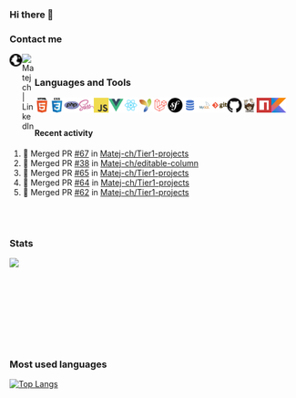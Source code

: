 ### Hi there 👋


### Contact me
[<img align="left" alt="matej portfolio" width="22px" src="https://raw.githubusercontent.com/iconic/open-iconic/master/svg/globe.svg" />][website]
[<img align="left" alt="Matej ch | LinkedIn" width="22px" src="https://cdn.jsdelivr.net/npm/simple-icons@v3/icons/linkedin.svg" />][linkedin]
<br />
### Languages and Tools

<img align="left" alt="HTML5" width="26px" src="https://raw.githubusercontent.com/github/explore/80688e429a7d4ef2fca1e82350fe8e3517d3494d/topics/html/html.png" /> 
<img align="left" alt="CSS3" width="26px" src="https://raw.githubusercontent.com/github/explore/80688e429a7d4ef2fca1e82350fe8e3517d3494d/topics/css/css.png" /> 
<img align="left" alt="Php" width="26px" src="https://raw.githubusercontent.com/github/explore/80688e429a7d4ef2fca1e82350fe8e3517d3494d/topics/php/php.png" /> 
<img align="left" alt="Sass" width="26px" src="https://raw.githubusercontent.com/github/explore/80688e429a7d4ef2fca1e82350fe8e3517d3494d/topics/sass/sass.png" /> 
<img align="left" alt="JavaScript" width="26px" src="https://raw.githubusercontent.com/github/explore/80688e429a7d4ef2fca1e82350fe8e3517d3494d/topics/javascript/javascript.png" /> 
<img align="left" alt="Vue" width="26px" src="https://raw.githubusercontent.com/github/explore/80688e429a7d4ef2fca1e82350fe8e3517d3494d/topics/vue/vue.png" /> 
<img align="left" alt="React" width="26px" src="https://raw.githubusercontent.com/github/explore/80688e429a7d4ef2fca1e82350fe8e3517d3494d/topics/react/react.png" /> 
<img align="left" alt="Yii" width="26px" src="https://raw.githubusercontent.com/github/explore/80688e429a7d4ef2fca1e82350fe8e3517d3494d/topics/yii/yii.png" /> 
<img align="left" alt="Laravel" width="26px" src="https://raw.githubusercontent.com/github/explore/80688e429a7d4ef2fca1e82350fe8e3517d3494d/topics/laravel/laravel.png" /> 
<img align="left" alt="Symfony" width="26px" src="https://raw.githubusercontent.com/github/explore/80688e429a7d4ef2fca1e82350fe8e3517d3494d/topics/symfony/symfony.png" /> 
<img align="left" alt="SQL" width="26px" src="https://raw.githubusercontent.com/github/explore/80688e429a7d4ef2fca1e82350fe8e3517d3494d/topics/sql/sql.png" /> 
<img align="left" alt="MySQL" width="26px" src="https://raw.githubusercontent.com/github/explore/80688e429a7d4ef2fca1e82350fe8e3517d3494d/topics/mysql/mysql.png" /> 
<img align="left" alt="Git" width="26px" src="https://raw.githubusercontent.com/github/explore/80688e429a7d4ef2fca1e82350fe8e3517d3494d/topics/git/git.png" /> 
<img align="left" alt="GitHub" width="26px" src="https://raw.githubusercontent.com/github/explore/78df643247d429f6cc873026c0622819ad797942/topics/github/github.png" /> 
<img align="left" alt="Composer" width="26px" src="https://raw.githubusercontent.com/github/explore/78df643247d429f6cc873026c0622819ad797942/topics/composer/composer.png" /> 
<img align="left" alt="Npm" width="26px" src="https://raw.githubusercontent.com/github/explore/78df643247d429f6cc873026c0622819ad797942/topics/npm/npm.png" /> 
<img align="left" alt="Kotlin" width="26px" src="https://raw.githubusercontent.com/github/explore/78df643247d429f6cc873026c0622819ad797942/topics/kotlin/kotlin.png" /> 

<br />
<br /> 

#### Recent activity

<!--START_SECTION:activity-->
1. 🎉 Merged PR [#67](https://github.com/Matej-ch/Tier1-projects/pull/67) in [Matej-ch/Tier1-projects](https://github.com/Matej-ch/Tier1-projects)
2. 🎉 Merged PR [#38](https://github.com/Matej-ch/editable-column/pull/38) in [Matej-ch/editable-column](https://github.com/Matej-ch/editable-column)
3. 🎉 Merged PR [#65](https://github.com/Matej-ch/Tier1-projects/pull/65) in [Matej-ch/Tier1-projects](https://github.com/Matej-ch/Tier1-projects)
4. 🎉 Merged PR [#64](https://github.com/Matej-ch/Tier1-projects/pull/64) in [Matej-ch/Tier1-projects](https://github.com/Matej-ch/Tier1-projects)
5. 🎉 Merged PR [#62](https://github.com/Matej-ch/Tier1-projects/pull/62) in [Matej-ch/Tier1-projects](https://github.com/Matej-ch/Tier1-projects)
<!--END_SECTION:activity-->

<br />
<br /> 

### Stats

<a href="https://github.com/anuraghazra/github-readme-stats">
  <img align="left" src="https://github-readme-stats-nine-gamma.vercel.app/api/?username=matej-ch&repo=github-readme-stats&show_icons=true&theme=vision-friendly-dark" />
</a>

<br />
<br />
<br />
<br />
<br />
<br />
<br />
<br />
<br />

### Most used languages

[![Top Langs](https://github-readme-stats-nine-gamma.vercel.app/api/top-langs/?username=matej-ch&layout=compact&theme=vision-friendly-dark)](https://github.com/matej-ch/github-readme-stats)

[linkedin]: https://www.linkedin.com/in/matejchalachan
[website]: #
